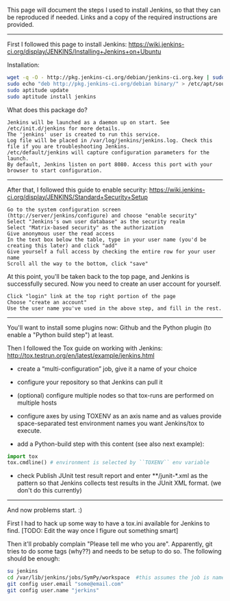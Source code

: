 This page will document the steps I used to install Jenkins, so that they can be reproduced if needed. Links and a copy of the required instructions are provided.

***

First I followed this page to install Jenkins: https://wiki.jenkins-ci.org/display/JENKINS/Installing+Jenkins+on+Ubuntu

Installation:

```bash
wget -q -O - http://pkg.jenkins-ci.org/debian/jenkins-ci.org.key | sudo apt-key add -
sudo echo "deb http://pkg.jenkins-ci.org/debian binary/" > /etc/apt/sources.list.d/jenkins.list
sudo aptitude update
sudo aptitude install jenkins
```

What does this package do?

    Jenkins will be launched as a daemon up on start. See /etc/init.d/jenkins for more details.
    The 'jenkins' user is created to run this service.
    Log file will be placed in /var/log/jenkins/jenkins.log. Check this file if you are troubleshooting Jenkins.
    /etc/default/jenkins will capture configuration parameters for the launch.
    By default, Jenkins listen on port 8080. Access this port with your browser to start configuration.

***

After that, I followed this guide to enable security: https://wiki.jenkins-ci.org/display/JENKINS/Standard+Security+Setup

    Go to the system configuration screen (http://server/jenkins/configure) and choose "enable security"
    Select "Jenkins's own user database" as the security realm
    Select "Matrix-based security" as the authorization
    Give anonymous user the read access
    In the text box below the table, type in your user name (you'd be creating this later) and click "add"
    Give yourself a full access by checking the entire row for your user name
    Scroll all the way to the bottom, click "save"

At this point, you'll be taken back to the top page, and Jenkins is successfully secured. Now you need to create an user account for yourself.

    Click "login" link at the top right portion of the page
    Choose "create an account"
    Use the user name you've used in the above step, and fill in the rest.

***

You'll want to install some plugins now: Github and the Python plugin (to enable a "Python build step") at least.

Then I followed the Tox guide on working with Jenkins: http://tox.testrun.org/en/latest/example/jenkins.html

* create a “multi-configuration” job, give it a name of your choice

* configure your repository so that Jenkins can pull it

* (optional) configure multiple nodes so that tox-runs are performed on multiple hosts

* configure axes by using TOXENV as an axis name and as values provide space-separated test environment names you want Jenkins/tox to execute.

* add a Python-build step with this content (see also next example):

```python
import tox
tox.cmdline() # environment is selected by ``TOXENV`` env variable
```

* check Publish JUnit test result report and enter **/junit-*.xml as the pattern so that Jenkins collects test results in the JUnit XML format.  (we don't do this currently)

***

And now problems start. :)

First I had to hack up some way to have a tox.ini available for Jenkins to find. [TODO: Edit the way once I figure out something smart] 

Then it'll probably complain "Please tell me who you are". Apparently, git tries to do some tags (why??) and needs to be setup to do so. The following should be enough:

```bash
su jenkins
cd /var/lib/jenkins/jobs/SymPy/workspace  #this assumes the job is named SymPy, obviously :)
git config user.email "some@email.com"
git config user.name "jerkins"
```